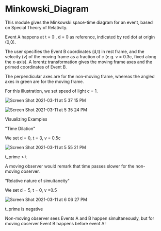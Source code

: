 # Minkowski_Diagram

This module gives the Minkowski space-time diagram for an event, based on Special Theory of Relativity. 

Event A happens at t = 0 , d = 0 as reference, indicated by red dot at origin (0,0). 

The user specifies the Event B coordinates (d,t) in rest frame, and the velocity (v) of the moving frame as a fraction of c (e.g. v = 0.3c, fixed along the x-axis). 
A lorentz transformation gives the moving frame axes and the primed coordinates of Event B. 

The perpendicular axes are for the non-moving frame, whereas the angled axes in green are for the moving frame. 

For this illustration, we set speed of light c = 1. 

![Screen Shot 2021-03-11 at 5 37 15 PM](https://user-images.githubusercontent.com/44649832/110869632-6c5f0480-8290-11eb-936b-94ed62b02826.png)

![Screen Shot 2021-03-11 at 5 35 24 PM](https://user-images.githubusercontent.com/44649832/110869482-2bff8680-8290-11eb-889b-19fae5fa7557.png)


Visualizing Examples 

"Time Dilation"

We set d = 0, t = 3, v = 0.5c 


![Screen Shot 2021-03-11 at 5 55 21 PM](https://user-images.githubusercontent.com/44649832/110870891-f60fd180-8292-11eb-9072-e834450faf5d.png)

t_prime > t

A moving observer would remark that time passes slower for the non-moving observer.  


"Relative nature of simultaneity"

We set d = 5, t = 0, v =0.5

![Screen Shot 2021-03-11 at 6 06 27 PM](https://user-images.githubusercontent.com/44649832/110871719-83075a80-8294-11eb-97f8-e89dc9c1e852.png)

t_prime is negative

Non-moving observer sees Events A and B happen simultaneously, but for moving observer Event B happens before event A!

